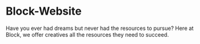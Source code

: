 # Block-Website
Have you ever had dreams but never had the resources to pursue? Here at Block, we offer creatives all the resources they need to succeed.

